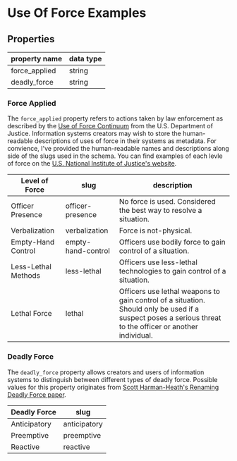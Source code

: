 # Use Of Force Examples

## Properties

| property name | data type |
| --- | --- |
| force_applied | string |
| deadly_force | string |

### Force Applied

The `force_applied` property refers to actions taken by law enforcement as described by the [Use of Force Continuum](https://nij.ojp.gov/topics/articles/use-force-continuum) from the U.S. Department of Justice. Information systems creators may wish to store the human-readable descriptions of uses of force in their systems as metadata. For convience, I've provided the human-readable names and descriptions along side of the slugs used in the schema. You can find examples of each levle of force on the [U.S. National Institute of Justice's website](https://nij.ojp.gov/topics/articles/use-force-continuum).

| Level of Force | slug | description |
| --- | --- | --- |
| Officer Presence | officer-presence | No force is used. Considered the best way to resolve a situation. |
| Verbalization | verbalization | Force is not-physical. |
| Empty-Hand Control | empty-hand-control | Officers use bodily force to gain control of a situation. |
| Less-Lethal Methods | less-lethal | Officers use less-lethal technologies to gain control of a situation. |
| Lethal Force | lethal | Officers use lethal weapons to gain control of a situation. Should only be used if a suspect poses a serious threat to the officer or another individual. |

### Deadly Force

The `deadly_force` property allows creators and users of information systems to distinguish between different types of deadly force. Possible values for this property originates from [Scott Harman-Heath's Renaming Deadly Force paper](https://papers.ssrn.com/sol3/papers.cfm?abstract_id=3660954).

| Deadly Force | slug |
| --- | --- |
| Anticipatory | anticipatory  |
| Preemptive | preemptive |
| Reactive | reactive |
